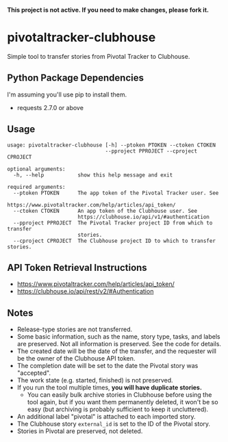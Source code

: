 **This project is not active. If you need to make changes, please fork it.**

# pivotaltracker-clubhouse
Simple tool to transfer stories from Pivotal Tracker to Clubhouse.

## Python Package Dependencies
I'm assuming you'll use pip to install them.
* requests 2.7.0 or above

## Usage
```
usage: pivotaltracker-clubhouse [-h] --ptoken PTOKEN --ctoken CTOKEN
                                --pproject PPROJECT --cproject CPROJECT

optional arguments:
  -h, --help           show this help message and exit

required arguments:
  --ptoken PTOKEN      The app token of the Pivotal Tracker user. See
                       https://www.pivotaltracker.com/help/articles/api_token/
  --ctoken CTOKEN      An app token of the Clubhouse user. See
                       https://clubhouse.io/api/v1/#authentication
  --pproject PPROJECT  The Pivotal Tracker project ID from which to transfer
                       stories.
  --cproject CPROJECT  The Clubhouse project ID to which to transfer stories.
```

## API Token Retrieval Instructions
* https://www.pivotaltracker.com/help/articles/api_token/
* https://clubhouse.io/api/rest/v2/#Authentication

## Notes

* Release-type stories are not transferred.
* Some basic information, such as the name, story type, tasks, and labels are preserved. Not all information is preserved. See the code for details.
* The created date will be the date of the transfer, and the requester will be the owner of the Clubhouse API token.
* The completion date will be set to the date the Pivotal story was "accepted".
* The work state (e.g. started, finished) is not preserved.
* If you run the tool multiple times, **you will have duplicate stories.**
   * You can easily bulk archive stories in Clubhouse before using the tool again, but if you want them permanently deleted, it won't be so easy (but archiving is probably sufficient to keep it uncluttered).
* An additional label "pivotal" is attached to each imported story.
* The Clubhouse story `external_id` is set to the ID of the Pivotal story.
* Stories in Pivotal are preserved, not deleted.
